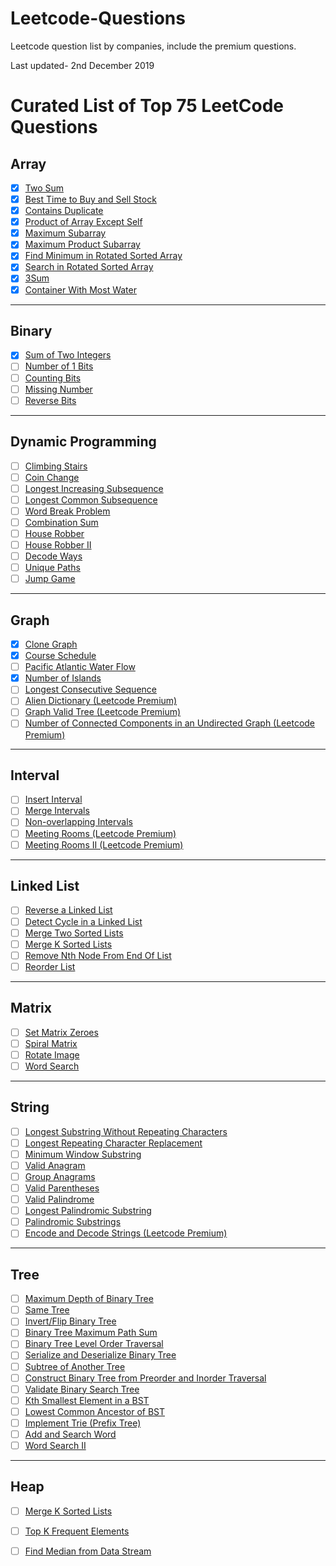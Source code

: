 # Leetcode-Questions
Leetcode question list by companies, include the premium questions.

Last updated- 2nd December 2019


# Curated List of Top 75 LeetCode Questions


## Array

- [x] [Two Sum](https://leetcode.com/problems/two-sum/)
- [x] [Best Time to Buy and Sell Stock](https://leetcode.com/problems/best-time-to-buy-and-sell-stock/)
- [x] [Contains Duplicate](https://leetcode.com/problems/contains-duplicate/)
- [x] [Product of Array Except Self](https://leetcode.com/problems/product-of-array-except-self/)
- [x] [Maximum Subarray](https://leetcode.com/problems/maximum-subarray/)
- [x] [Maximum Product Subarray](https://leetcode.com/problems/maximum-product-subarray/)
- [x] [Find Minimum in Rotated Sorted Array](https://leetcode.com/problems/find-minimum-in-rotated-sorted-array/)
- [x] [Search in Rotated Sorted Array](https://leetcode.com/problems/search-in-rotated-sorted-array/)
- [x] [3Sum](https://leetcode.com/problems/3sum/)
- [x] [Container With Most Water](https://leetcode.com/problems/container-with-most-water/)

---

## Binary

- [x] [Sum of Two Integers](https://leetcode.com/problems/sum-of-two-integers/)
- [ ] [Number of 1 Bits](https://leetcode.com/problems/number-of-1-bits/)
- [ ] [Counting Bits](https://leetcode.com/problems/counting-bits/)
- [ ] [Missing Number](https://leetcode.com/problems/missing-number/)
- [ ] [Reverse Bits](https://leetcode.com/problems/reverse-bits/)

---

## Dynamic Programming

- [ ] [Climbing Stairs](https://leetcode.com/problems/climbingstairs/)
- [ ] [Coin Change](https://leetcode.com/problems/coinchange/)
- [ ] [Longest Increasing Subsequence](https://leetcode.com/problems/longestincreasingsubsequence/)
- [ ] [Longest Common Subsequence]()
- [ ] [Word Break Problem](https://leetcode.com/problems/wordbreak/)
- [ ] [Combination Sum](https://leetcode.com/problems/combinationsumiv/)
- [ ] [House Robber](https://leetcode.com/problems/houserobber/)
- [ ] [House Robber II](https://leetcode.com/problems/houserobberii/)
- [ ] [Decode Ways](https://leetcode.com/problems/decodeways/)
- [ ] [Unique Paths](https://leetcode.com/problems/uniquepaths/)
- [ ] [Jump Game](https://leetcode.com/problems/jumpgame/)

---

## Graph

- [x] [Clone Graph](https://leetcode.com/problems/clone-graph/)
- [x] [Course Schedule](https://leetcode.com/problems/course-schedule/)
- [ ] [Pacific Atlantic Water Flow](https://leetcode.com/problems/pacific-atlantic-water-flow/)
- [x] [Number of Islands](https://leetcode.com/problems/number-of-islands/)
- [ ] [Longest Consecutive Sequence](https://leetcode.com/problems/longestconsecutivesequence/)
- [ ] [Alien Dictionary (Leetcode Premium)](https://leetcode.com/problems/aliendictionary/)
- [ ] [Graph Valid Tree (Leetcode Premium)](https://leetcode.com/problems/graphvalidtree/)
- [ ] [Number of Connected Components in an Undirected Graph (Leetcode Premium)](https://leetcode.com/problems/numberofconnectedcomponentsinanundirectedgraph/)
---

## Interval

- [ ] [Insert Interval](https://leetcode.com/problems/insertinterval/)
- [ ] [Merge Intervals](https://leetcode.com/problems/mergeintervals/)
- [ ] [Non-overlapping Intervals](https://leetcode.com/problems/nonoverlappingintervals/)
- [ ] [Meeting Rooms (Leetcode Premium)](https://leetcode.com/problems/meetingrooms/)
- [ ] [Meeting Rooms II (Leetcode Premium)](https://leetcode.com/problems/meetingroomsii/)

---

## Linked List

- [ ] [Reverse a Linked List](https://leetcode.com/problems/reverselinkedlist/)
- [ ] [Detect Cycle in a Linked List](https://leetcode.com/problems/linkedlistcycle/)
- [ ] [Merge Two Sorted Lists](https://leetcode.com/problems/mergetwosortedlists/)
- [ ] [Merge K Sorted Lists](https://leetcode.com/problems/mergeksortedlists/)
- [ ] [Remove Nth Node From End Of List](https://leetcode.com/problems/removenthnodefromendoflist/)
- [ ] [Reorder List](https://leetcode.com/problems/reorderlist/)

---

## Matrix

- [ ] [Set Matrix Zeroes](https://leetcode.com/problems/setmatrixzeroes/)
- [ ] [Spiral Matrix](https://leetcode.com/problems/spiralmatrix/)
- [ ] [Rotate Image](https://leetcode.com/problems/rotateimage/)
- [ ] [Word Search](https://leetcode.com/problems/wordsearch/)

---

## String

- [ ] [Longest Substring Without Repeating Characters](https://leetcode.com/problems/longestsubstringwithoutrepeatingcharacters/)
- [ ] [Longest Repeating Character Replacement](https://leetcode.com/problems/longestrepeatingcharacterreplacement/)
- [ ] [Minimum Window Substring](https://leetcode.com/problems/minimumwindowsubstring/)
- [ ] [Valid Anagram](https://leetcode.com/problems/validanagram/)
- [ ] [Group Anagrams](https://leetcode.com/problems/groupanagrams/)
- [ ] [Valid Parentheses](https://leetcode.com/problems/validparentheses/)
- [ ] [Valid Palindrome](https://leetcode.com/problems/validpalindrome/)
- [ ] [Longest Palindromic Substring](https://leetcode.com/problems/longestpalindromicsubstring/)
- [ ] [Palindromic Substrings](https://leetcode.com/problems/palindromicsubstrings/)
- [ ] [Encode and Decode Strings (Leetcode Premium)](https://leetcode.com/problems/encodeanddecodestrings/)

---

## Tree

- [ ] [Maximum Depth of Binary Tree](https://leetcode.com/problems/maximumdepthofbinarytree/)
- [ ] [Same Tree](https://leetcode.com/problems/sametree/)
- [ ] [Invert/Flip Binary Tree](https://leetcode.com/problems/invertbinarytree/)
- [ ] [Binary Tree Maximum Path Sum](https://leetcode.com/problems/binarytreemaximumpathsum/)
- [ ] [Binary Tree Level Order Traversal](https://leetcode.com/problems/binarytreelevelordertraversal/)
- [ ] [Serialize and Deserialize Binary Tree](https://leetcode.com/problems/serializeanddeserializebinarytree/)
- [ ] [Subtree of Another Tree](https://leetcode.com/problems/subtreeofanothertree/)
- [ ] [Construct Binary Tree from Preorder and Inorder Traversal](https://leetcode.com/problems/constructbinarytreefrompreorderandinordertraversal/)
- [ ] [Validate Binary Search Tree](https://leetcode.com/problems/validatebinarysearchtree/)
- [ ] [Kth Smallest Element in a BST](https://leetcode.com/problems/kthsmallestelementinabst/)
- [ ] [Lowest Common Ancestor of BST](https://leetcode.com/problems/lowestcommonancestorofabinarysearchtree/)
- [ ] [Implement Trie (Prefix Tree)](https://leetcode.com/problems/implementtrieprefixtree/)
- [ ] [Add and Search Word](https://leetcode.com/problems/addandsearchworddatastructuredesign/)
- [ ] [Word Search II](https://leetcode.com/problems/wordsearchii/)

---

## Heap

- [ ] [Merge K Sorted Lists](https://leetcode.com/problems/mergeksortedlists/)
- [ ] [Top K Frequent Elements](https://leetcode.com/problems/topkfrequentelements/)
- [ ] [Find Median from Data Stream](https://leetcode.com/problems/findmedianfromdatastream/)

